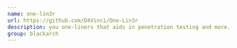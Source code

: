 ```yaml
---
name: one-lin3r
url: https://github.com/D4Vinci/One-Lin3r
description: you one-liners that aids in penetration testing and more. URL : https://github.com/D4Vinci/One-Lin3r Groups : blackarch blackarch-misc
group: blackarch
---
```

